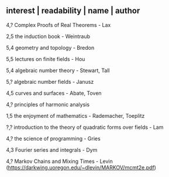 
interest | readability | name | author
---------------------------------------
4,?   Complex Proofs of Real Theorems - Lax

2,5   the induction book - Weintraub
   
5,4   geometry and topology - Bredon

5,5   lectures on finite fields - Hou

5,4   algebraic number theory - Stewart, Tall

5,?   algebraic number fields - Janusz

4,5   curves and surfaces - Abate, Toven

4,?   principles of harmonic analysis

1,5   the enjoyment of mathematics - Rademacher, Toeplitz

?,?   introduction to the theory of quadratic forms over fields - Lam

4,?   the science of programming - Gries

4,3   Fourier series and integrals - Dym

4,?   Markov Chains and Mixing Times - Levin (https://darkwing.uoregon.edu/~dlevin/MARKOV/mcmt2e.pdf)

